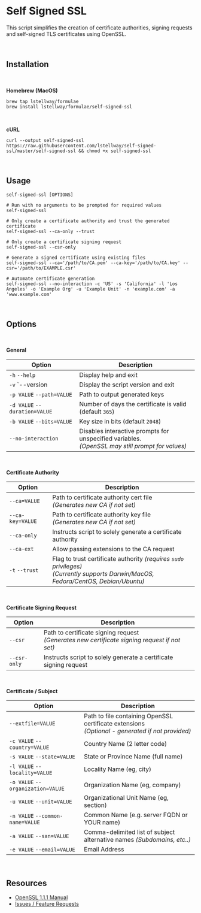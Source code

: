 # Self Signed SSL

This script simplifies the creation of certificate authorities, signing requests and self-signed TLS certificates using OpenSSL.

<br />

## Installation

<br />

**Homebrew (MacOS)**

```
brew tap lstellway/formulae
brew install lstellway/formulae/self-signed-ssl
```

<br />

**cURL**

```
curl --output self-signed-ssl https://raw.githubusercontent.com/lstellway/self-signed-ssl/master/self-signed-ssl && chmod +x self-signed-ssl
```

<br />

## Usage

```shell
self-signed-ssl [OPTIONS]

# Run with no arguments to be prompted for required values
self-signed-ssl

# Only create a certificate authority and trust the generated certificate
self-signed-ssl --ca-only --trust

# Only create a certificate signing request
self-signed-ssl --csr-only

# Generate a signed certificate using existing files
self-signed-ssl --ca='/path/to/CA.pem' --ca-key='/path/to/CA.key' --csr='/path/to/EXAMPLE.csr'

# Automate certificate generation
self-signed-ssl --no-interaction -c 'US' -s 'California' -l 'Los Angeles' -o 'Example Org' -u 'Example Unit' -n 'example.com' -a 'www.example.com'
```

<br />

## Options

<br />

**General**

| Option                        | Description                                                                                           |
| ----------------------------- | ----------------------------------------------------------------------------------------------------- |
| `-h` `--help`                 | Display help and exit                                                                                 |
| `-v` `--version               | Display the script version and exit                                                                   |
| `-p VALUE` `--path=VALUE`     | Path to output generated keys                                                                         |
| `-d VALUE` `--duration=VALUE` | Number of days the certificate is valid (default `365`)                                               |
| `-b VALUE` `--bits=VALUE`     | Key size in bits (default `2048`)                                                                     |
| `--no-interaction`            | Disables interactive prompts for unspecified variables. <br />_(OpenSSL may still prompt for values)_ |

<br />

**Certificate Authority**

| Option           | Description                                                                                                                               |
| ---------------- | ----------------------------------------------------------------------------------------------------------------------------------------- |
| `--ca=VALUE`     | Path to certificate authority cert file <br />_(Generates new CA if not set)_                                                             |
| `--ca-key=VALUE` | Path to certificate authority key file <br/>_(Generates new CA if not set)_                                                               |
| `--ca-only`      | Instructs script to solely generate a certificate authority                                                                               |
| `--ca-ext`       | Allow passing extensions to the CA request                                                                                                |
| `-t` `--trust`   | Flag to trust certificate authority _(requires `sudo` privileges)_<br />_(Currently supports Darwin/MacOS, Fedora/CentOS, Debian/Ubuntu)_ |

<br />

**Certificate Signing Request**

| Option       | Description                                                                                        |
| ------------ | -------------------------------------------------------------------------------------------------- |
| `--csr`      | Path to certificate signing request <br />_(Generates new certificate signing request if not set)_ |
| `--csr-only` | Instructs script to solely generate a certificate signing request                                  |

<br />

**Certificate / Subject**

| Option                            | Description                                                                                          |
| --------------------------------- | ---------------------------------------------------------------------------------------------------- |
| `--extfile=VALUE`                 | Path to file containing OpenSSL certificate extensions<br />_(Optional - generated if not provided)_ |
| `-c VALUE` `--country=VALUE`      | Country Name (2 letter code)                                                                         |
| `-s VALUE` `--state=VALUE`        | State or Province Name (full name)                                                                   |
| `-l VALUE` `--locality=VALUE`     | Locality Name (eg, city)                                                                             |
| `-o VALUE` `--organization=VALUE` | Organization Name (eg, company)                                                                      |
| `-u VALUE` `--unit=VALUE`         | Organizational Unit Name (eg, section)                                                               |
| `-n VALUE` `--common-name=VALUE`  | Common Name (e.g. server FQDN or YOUR name)                                                          |
| `-a VALUE` `--san=VALUE`          | Comma-delimited list of subject alternative names _(Subdomains, etc..)_                              |
| `-e VALUE` `--email=VALUE`        | Email Address                                                                                        |

<br />

## Resources

-   [OpenSSL 1.1.1 Manual](https://www.openssl.org/docs/man1.1.1/man1/)
-   [Issues / Feature Requests](https://github.com/lstellway/self-signed-ssl/issues)
